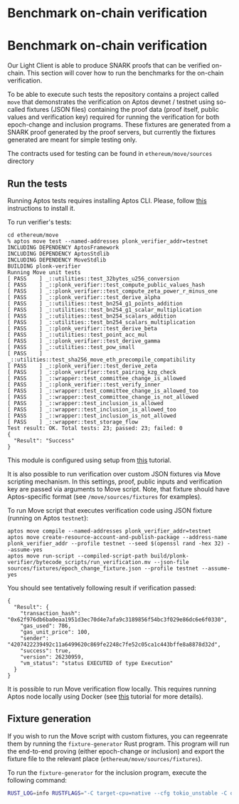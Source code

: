 # Benchmark on-chain verification

# Benchmark on-chain verification

Our Light Client is able to produce SNARK proofs that can be verified on-chain. This section will cover how to run the
benchmarks for the on-chain verification.

To be able to execute such tests the repository contains a project called `move` that demonstrates the verification on
Aptos devnet / testnet using so-called fixtures (JSON files) containing the proof data (proof itself, public values and
verification key) required for running the verification for both epoch-change and inclusion programs. These fixtures
are generated from a SNARK proof generated by the proof servers, but currently the fixtures generated are meant for
simple testing only.

The contracts used for testing can be found in `ethereum/move/sources` directory

## Run the tests

Running Aptos tests requires installing Aptos CLI. Please, follow [this](https://aptos.dev/en/build/cli) instructions to
install it.

To run verifier's tests:

```
cd ethereum/move
% aptos move test --named-addresses plonk_verifier_addr=testnet
INCLUDING DEPENDENCY AptosFramework
INCLUDING DEPENDENCY AptosStdlib
INCLUDING DEPENDENCY MoveStdlib
BUILDING plonk-verifier
Running Move unit tests
[ PASS    ] _::utilities::test_32bytes_u256_conversion
[ PASS    ] _::plonk_verifier::test_compute_public_values_hash
[ PASS    ] _::plonk_verifier::test_compute_zeta_power_r_minus_one
[ PASS    ] _::plonk_verifier::test_derive_alpha
[ PASS    ] _::utilities::test_bn254_g1_points_addition
[ PASS    ] _::utilities::test_bn254_g1_scalar_multiplication
[ PASS    ] _::utilities::test_bn254_scalars_addition
[ PASS    ] _::utilities::test_bn254_scalars_multiplication
[ PASS    ] _::plonk_verifier::test_derive_beta
[ PASS    ] _::utilities::test_point_acc_mul
[ PASS    ] _::plonk_verifier::test_derive_gamma
[ PASS    ] _::utilities::test_pow_small
[ PASS    ] _::utilities::test_sha256_move_eth_precompile_compatibility
[ PASS    ] _::plonk_verifier::test_derive_zeta
[ PASS    ] _::plonk_verifier::test_pairing_kzg_check
[ PASS    ] _::wrapper::test_committee_change_is_allowed
[ PASS    ] _::plonk_verifier::test_verify_inner
[ PASS    ] _::wrapper::test_committee_change_is_allowed_too
[ PASS    ] _::wrapper::test_committee_change_is_not_allowed
[ PASS    ] _::wrapper::test_inclusion_is_allowed
[ PASS    ] _::wrapper::test_inclusion_is_allowed_too
[ PASS    ] _::wrapper::test_inclusion_is_not_allowed
[ PASS    ] _::wrapper::test_storage_flow
Test result: OK. Total tests: 23; passed: 23; failed: 0
{
  "Result": "Success"
}
```

This module is configured using setup from [this](https://aptos.dev/en/build/guides/build-e2e-dapp/1-create-smart-contract) tutorial.

It is also possible to run verification over custom JSON fixtures via Move scripting mechanism. In this settings, proof, public inputs and
verification key are passed via arguments to Move script. Note, that fixture should have Aptos-specific format (see `/move/sources/fixtures` for
examples).

To run Move script that executes verification code using JSON fixture (running on Aptos `testnet`):

```
aptos move compile --named-addresses plonk_verifier_addr=testnet
aptos move create-resource-account-and-publish-package --address-name plonk_verifier_addr --profile testnet --seed $(openssl rand -hex 32) --assume-yes
aptos move run-script --compiled-script-path build/plonk-verifier/bytecode_scripts/run_verification.mv --json-file sources/fixtures/epoch_change_fixture.json --profile testnet --assume-yes
```

You should see tentatively following result if verification passed:

```
{
  "Result": {
    "transaction_hash": "0x62f976db6ba0eaa1951d3ec70d4e7afa9c3189856f54bc3f029e86dc6e6f0330",
    "gas_used": 786,
    "gas_unit_price": 100,
    "sender": "4207422239492c11a6499620c869fe2248c7fe52c05ca1c443bffe8a8878d32d",
    "success": true,
    "version": 26230959,
    "vm_status": "status EXECUTED of type Execution"
  }
}
```
It is possible to run Move verification flow locally. This requires running Aptos node locally using Docker (see [this](https://aptos.dev/en/build/cli/running-a-local-network) tutorial for more details).

## Fixture generation

If you wish to run the Move script with custom fixtures, you can regeenrate them by running the
`fixture-generator` Rust program. This program will run the end-to-end proving (either epoch-change or inclusion) and
export the fixture file to the relevant place (`ethereum/move/sources/fixtures`).

To run the `fixture-generator` for the inclusion program, execute the following command:

```bash
RUST_LOG=info RUSTFLAGS="-C target-cpu=native --cfg tokio_unstable -C opt-level=3" SHARD_SIZE=4194304 SHARD_BATCH_SIZE=0 cargo +nightly-2024-05-31 run --release --bin generate-fixture -- --program inclusion --language move
```
